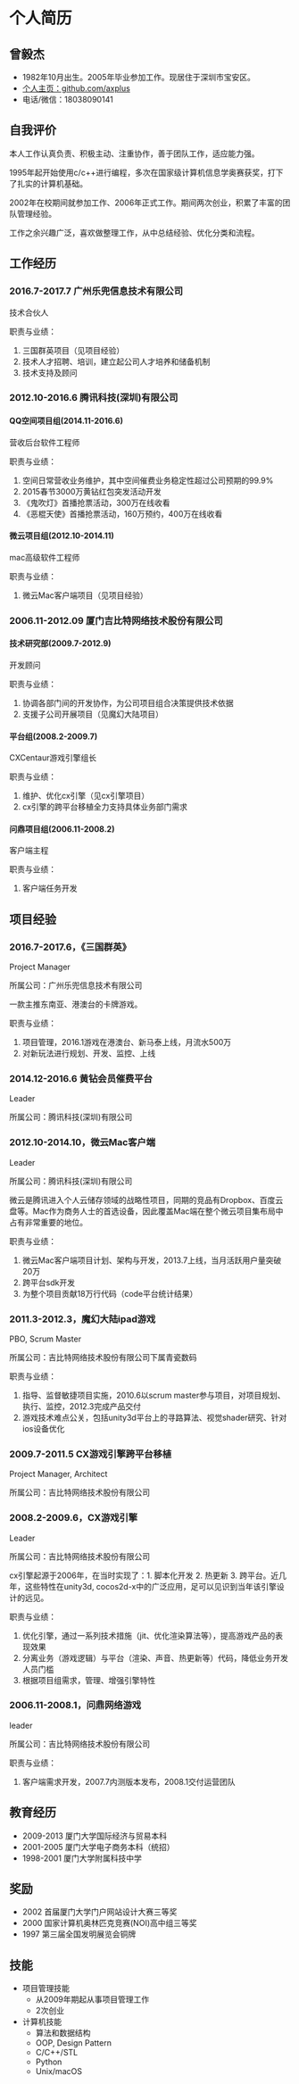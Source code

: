 # 个人简历

## 曾毅杰

* 1982年10月出生。2005年毕业参加工作。现居住于深圳市宝安区。
* [个人主页：github.com/axplus](http://%E4%B8%AA%E4%BA%BA%E4%B8%BB%E9%A1%B5%EF%BC%9Agithub.com/axplus)
* 电话/微信：18038090141

## 自我评价

本人工作认真负责、积极主动、注重协作，善于团队工作，适应能力强。

1995年起开始使用c/c++进行编程，多次在国家级计算机信息学奥赛获奖，打下了扎实的计算机基础。

2002年在校期间就参加工作、2006年正式工作。期间两次创业，积累了丰富的团队管理经验。

工作之余兴趣广泛，喜欢做整理工作，从中总结经验、优化分类和流程。

## 工作经历

### 2016.7-2017.7 广州乐兜信息技术有限公司

技术合伙人

职责与业绩：

1. 三国群英项目（见项目经验）
2. 技术人才招聘、培训，建立起公司人才培养和储备机制
3. 技术支持及顾问

### 2012.10-2016.6 腾讯科技(深圳)有限公司

#### QQ空间项目组(2014.11-2016.6)

营收后台软件工程师

职责与业绩：

1. 空间日常营收业务维护，其中空间催费业务稳定性超过公司预期的99.9%
2. 2015春节3000万黄钻红包突发活动开发
3. 《鬼吹灯》首播抢票活动，300万在线收看
4. 《恶棍天使》首播抢票活动，160万预约，400万在线收看

#### 微云项目组(2012.10-2014.11)

mac高级软件工程师

职责与业绩：

1. 微云Mac客户端项目（见项目经验）

### 2006.11-2012.09 厦门吉比特网络技术股份有限公司

#### 技术研究部(2009.7-2012.9)

开发顾问

职责与业绩：

1. 协调各部门间的开发协作，为公司项目组合决策提供技术依据
2. 支援子公司开展项目（见魔幻大陆项目）

#### 平台组(2008.2-2009.7)

CXCentaur游戏引擎组长

职责与业绩：

1. 维护、优化cx引擎（见cx引擎项目）
2. cx引擎的跨平台移植全力支持具体业务部门需求

#### 问鼎项目组(2006.11-2008.2)

客户端主程

职责与业绩：

1. 客户端任务开发

## 项目经验

### 2016.7-2017.6，《三国群英》

Project Manager

所属公司：广州乐兜信息技术有限公司

一款主推东南亚、港澳台的卡牌游戏。

职责与业绩：

1. 项目管理，2016.1游戏在港澳台、新马泰上线，月流水500万
2. 对新玩法进行规划、开发、监控、上线

### 2014.12-2016.6 黄钻会员催费平台

Leader

所属公司：腾讯科技(深圳)有限公司

### 2012.10-2014.10，微云Mac客户端

Leader

所属公司：腾讯科技(深圳)有限公司

微云是腾讯进入个人云储存领域的战略性项目，同期的竞品有Dropbox、百度云盘等。Mac作为商务人士的首选设备，因此覆盖Mac端在整个微云项目集布局中占有非常重要的地位。

职责与业绩：

1. 微云Mac客户端项目计划、架构与开发，2013.7上线，当月活跃用户量突破20万
2. 跨平台sdk开发
3. 为整个项目贡献18万行代码（code平台统计结果）

### 2011.3-2012.3，魔幻大陆ipad游戏

PBO, Scrum Master

所属公司：吉比特网络技术股份有限公司下属青瓷数码

职责与业绩：

1. 指导、监督敏捷项目实施，2010.6以scrum master参与项目，对项目规划、执行、监控，2012.3完成产品交付
2. 游戏技术难点公关，包括unity3d平台上的寻路算法、视觉shader研究、针对ios设备优化

### 2009.7-2011.5 CX游戏引擎跨平台移植

Project Manager, Architect

所属公司：吉比特网络技术股份有限公司

### 2008.2-2009.6，CX游戏引擎

Leader

所属公司：吉比特网络技术股份有限公司

cx引擎起源于2006年，在当时实现了：1. 脚本化开发 2. 热更新 3. 跨平台。近几年，这些特性在unity3d, cocos2d-x中的广泛应用，足可以见识到当年该引擎设计的远见。

职责与业绩：

1. 优化引擎，通过一系列技术措施（jit、优化渲染算法等），提高游戏产品的表现效果
2. 分离业务（游戏逻辑）与平台（渲染、声音、热更新等）代码，降低业务开发人员门槛
3. 根据项目组需求，管理、增强引擎特性

### 2006.11-2008.1，问鼎网络游戏

leader

所属公司：吉比特网络技术股份有限公司

职责与业绩：

1. 客户端需求开发，2007.7内测版本发布，2008.1交付运营团队

## 教育经历

* 2009-2013 厦门大学国际经济与贸易本科
* 2001-2005 厦门大学电子商务本科（统招）
* 1998-2001 厦门大学附属科技中学

## 奖励

* 2002 首届厦门大学门户网站设计大赛三等奖
* 2000 国家计算机奥林匹克竞赛(NOI)高中组三等奖
* 1997 第三届全国发明展览会铜牌

## 技能

* 项目管理技能
  * 从2009年期起从事项目管理工作
  * 2次创业
* 计算机技能
  * 算法和数据结构
  * OOP, Design Pattern
  * C/C++/STL
  * Python
  * Unix/macOS


